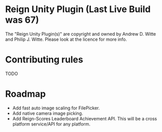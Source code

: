 Reign Unity Plugin (Last Live Build was 67)
==================

The "Reign Unity Plugin(s)" are copyright and owned by Andrew D. Witte and Philip J. Witte.
Please look at the licence for more info.

Contributing rules
========================================================================
TODO

Roadmap
========================================================================
- Add fast auto image scaling for FilePicker.
- Add native camera image picking.
- Add Reign-Scores Leaderboard Achievement API.  This will be a cross platform service/API for any platform.